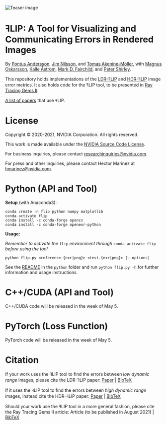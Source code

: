 ![Teaser image](images/teaser.png "Teaser image")

# ꟻLIP: A Tool for Visualizing and Communicating Errors in Rendered Images
By
[Pontus Andersson](https://research.nvidia.com/person/pontus-andersson),
[Jim Nilsson](https://research.nvidia.com/person/jim-nilsson),
and
[Tomas Akenine-Möller](https://research.nvidia.com/person/tomas-akenine-m%C3%B6ller),
with
[Magnus Oskarsson](https://www1.maths.lth.se/matematiklth/personal/magnuso/),
[Kalle Åström](https://www.maths.lu.se/staff/kalleastrom/),
[Mark D. Fairchild](https://www.rit.edu/directory/mdfpph-mark-fairchild),
and
[Peter Shirley](https://research.nvidia.com/person/peter-shirley).

This repository holds implementations of the [LDR-ꟻLIP](https://research.nvidia.com/publication/2020-07_FLIP)
and [HDR-ꟻLIP](https://research.nvidia.com/publication/2021-05_HDR-FLIP) image error metrics.
It also holds code for the ꟻLIP tool, to be presented in [Ray Tracing Gems II](https://developer.nvidia.com/blog/ray-tracing-gems-ii-available-august-4th/).

[A list of papers](papersUsingFLIP.md) that use ꟻLIP.

# License

Copyright © 2020-2021, NVIDIA Corporation. All rights reserved.

This work is made available under the [NVIDIA Source Code License](LICENSE.txt).

For business inquiries, please contact researchinquiries@nvidia.com.

For press and other inquiries, please contact Hector Marinez at hmarinez@nvidia.com.

# Python (API and Tool)
**Setup** (with Anaconda3):
```
conda create -n flip python numpy matplotlib
conda activate flip
conda install -c conda-forge opencv
conda install -c conda-forge openexr-python
```

**Usage:**

*Remember to activate the* `flip` *environment through* `conda activate flip` *before using the tool.*

```
python flip.py <reference.{exr|png}> <test.{exr|png}> [--options]
```

See the [README](python/README.md) in the `python` folder and run `python flip.py -h` for further information and usage instructions.

# C++/CUDA (API and Tool)
C++/CUDA code will be released in the week of May 5.

# PyTorch (Loss Function)
PyTorch code will be released in the week of May 5.

# Citation
If your work uses the ꟻLIP tool to find the errors between *low dynamic range* images,
please cite the LDR-ꟻLIP paper: [Paper](https://research.nvidia.com/publication/2020-07_FLIP) | [BibTeX](LDRFLIP.txt)

If it uses the ꟻLIP tool to find the errors between *high dynamic range* images,
instead cite the HDR-ꟻLIP paper: [Paper](https://research.nvidia.com/publication/2021-05_HDR-FLIP) | [BibTeX](HDRFLIP.txt)

Should your work use the ꟻLIP tool in a more general fashion, please cite the Ray Tracing Gems II article: Article (to be published in August 2021) | [BibTeX](FLIP.txt)
